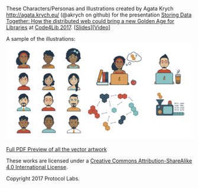 These Characters/Personas and Illustrations created by Agata Krych http://agata.krych.eu/ (@akrych on github) for the presentation [Storing Data Together: How the distributed web could bring a new Golden Age for Libraries](http://2017.code4lib.org/talks/How-the-distributed-web-could-bring-a-new-Golden-Age-for-Libraries) at [Code4Lib 2017](http://2017.code4lib.org/). [[Slides](Golden_Age_for_Libraries_illustrations.pdf)][[Video](https://youtu.be/xRuPShYelm4?t=3h7m40s)]

A sample of the illustrations:
![First page of illustrations](Golden_Age_for_Libraries_illustrations-01.png)

[Full PDF Preview of all the vector artwork](Golden_Age_for_Libraries_illustrations.pdf)

These works are licensed under a [Creative Commons Attribution-ShareAlike 4.0 International License](http://creativecommons.org/licenses/by-sa/4.0/).

Copyright 2017 Protocol Labs.
